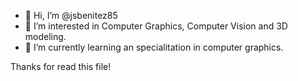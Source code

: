 - 👋 Hi, I’m @jsbenitez85
- 👀 I’m interested in Computer Graphics, Computer Vision and 3D modeling.
- 🌱 I’m currently learning an specialitation in computer graphics.

Thanks for read this file!

